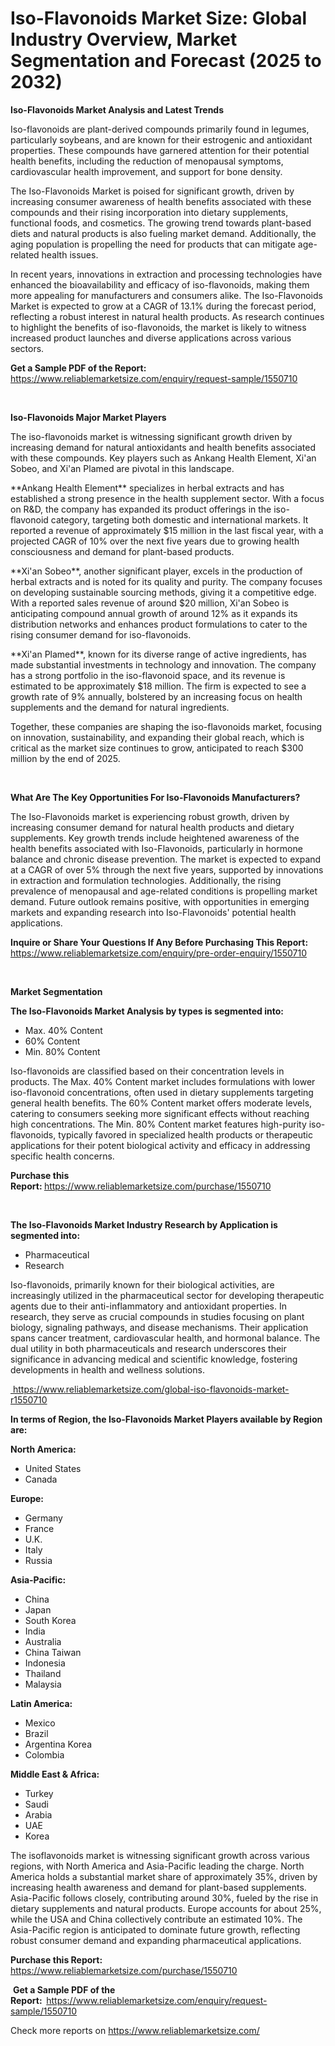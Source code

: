 <p><h1>Iso-Flavonoids Market Size: Global Industry Overview, Market Segmentation and Forecast (2025 to 2032)</h1></p><p><strong>Iso-Flavonoids Market Analysis and Latest Trends</strong></p>
<p><p>Iso-flavonoids are plant-derived compounds primarily found in legumes, particularly soybeans, and are known for their estrogenic and antioxidant properties. These compounds have garnered attention for their potential health benefits, including the reduction of menopausal symptoms, cardiovascular health improvement, and support for bone density.</p><p>The Iso-Flavonoids Market is poised for significant growth, driven by increasing consumer awareness of health benefits associated with these compounds and their rising incorporation into dietary supplements, functional foods, and cosmetics. The growing trend towards plant-based diets and natural products is also fueling market demand. Additionally, the aging population is propelling the need for products that can mitigate age-related health issues.</p><p>In recent years, innovations in extraction and processing technologies have enhanced the bioavailability and efficacy of iso-flavonoids, making them more appealing for manufacturers and consumers alike. The Iso-Flavonoids Market is expected to grow at a CAGR of 13.1% during the forecast period, reflecting a robust interest in natural health products. As research continues to highlight the benefits of iso-flavonoids, the market is likely to witness increased product launches and diverse applications across various sectors.</p></p>
<p><strong>Get a Sample PDF of the Report:&nbsp;</strong> <a href="https://www.reliablemarketsize.com/enquiry/request-sample/1550710?utm_campaign=1833&utm_medium=2&utm_source=Github&utm_content=ia&utm_term=01022025&utm_id=iso-flavonoids">https://www.reliablemarketsize.com/enquiry/request-sample/1550710</a></p>
<p>&nbsp;</p>
<p><strong>Iso-Flavonoids Major Market Players</strong></p>
<p><p>The iso-flavonoids market is witnessing significant growth driven by increasing demand for natural antioxidants and health benefits associated with these compounds. Key players such as Ankang Health Element, Xi'an Sobeo, and Xi'an Plamed are pivotal in this landscape.</p><p>**Ankang Health Element** specializes in herbal extracts and has established a strong presence in the health supplement sector. With a focus on R&D, the company has expanded its product offerings in the iso-flavonoid category, targeting both domestic and international markets. It reported a revenue of approximately $15 million in the last fiscal year, with a projected CAGR of 10% over the next five years due to growing health consciousness and demand for plant-based products.</p><p>**Xi'an Sobeo**, another significant player, excels in the production of herbal extracts and is noted for its quality and purity. The company focuses on developing sustainable sourcing methods, giving it a competitive edge. With a reported sales revenue of around $20 million, Xi'an Sobeo is anticipating compound annual growth of around 12% as it expands its distribution networks and enhances product formulations to cater to the rising consumer demand for iso-flavonoids.</p><p>**Xi'an Plamed**, known for its diverse range of active ingredients, has made substantial investments in technology and innovation. The company has a strong portfolio in the iso-flavonoid space, and its revenue is estimated to be approximately $18 million. The firm is expected to see a growth rate of 9% annually, bolstered by an increasing focus on health supplements and the demand for natural ingredients.</p><p>Together, these companies are shaping the iso-flavonoids market, focusing on innovation, sustainability, and expanding their global reach, which is critical as the market size continues to grow, anticipated to reach $300 million by the end of 2025.</p></p>
<p>&nbsp;</p>
<p><strong>What Are The Key Opportunities For Iso-Flavonoids Manufacturers?</strong></p>
<p><p>The Iso-Flavonoids market is experiencing robust growth, driven by increasing consumer demand for natural health products and dietary supplements. Key growth trends include heightened awareness of the health benefits associated with Iso-Flavonoids, particularly in hormone balance and chronic disease prevention. The market is expected to expand at a CAGR of over 5% through the next five years, supported by innovations in extraction and formulation technologies. Additionally, the rising prevalence of menopausal and age-related conditions is propelling market demand. Future outlook remains positive, with opportunities in emerging markets and expanding research into Iso-Flavonoids' potential health applications.</p></p>
<p><strong>Inquire or Share Your Questions If Any Before Purchasing This Report:</strong> <a href="https://www.reliablemarketsize.com/enquiry/pre-order-enquiry/1550710?utm_campaign=1833&utm_medium=2&utm_source=Github&utm_content=ia&utm_term=01022025&utm_id=iso-flavonoids">https://www.reliablemarketsize.com/enquiry/pre-order-enquiry/1550710</a></p>
<p>&nbsp;</p>
<p><strong>Market Segmentation</strong></p>
<p><strong>The Iso-Flavonoids Market Analysis by types is segmented into:</strong></p>
<p><ul><li>Max. 40% Content</li><li>60% Content</li><li>Min. 80% Content</li></ul></p>
<p><p>Iso-flavonoids are classified based on their concentration levels in products. The Max. 40% Content market includes formulations with lower iso-flavonoid concentrations, often used in dietary supplements targeting general health benefits. The 60% Content market offers moderate levels, catering to consumers seeking more significant effects without reaching high concentrations. The Min. 80% Content market features high-purity iso-flavonoids, typically favored in specialized health products or therapeutic applications for their potent biological activity and efficacy in addressing specific health concerns.</p></p>
<p><strong>Purchase this Report:&nbsp;</strong><a href="https://www.reliablemarketsize.com/purchase/1550710?utm_campaign=1833&utm_medium=2&utm_source=Github&utm_content=ia&utm_term=01022025&utm_id=iso-flavonoids">https://www.reliablemarketsize.com/purchase/1550710</a></p>
<p>&nbsp;</p>
<p><strong>The Iso-Flavonoids Market Industry Research by Application is segmented into:</strong></p>
<p><ul><li>Pharmaceutical</li><li>Research</li></ul></p>
<p><p>Iso-flavonoids, primarily known for their biological activities, are increasingly utilized in the pharmaceutical sector for developing therapeutic agents due to their anti-inflammatory and antioxidant properties. In research, they serve as crucial compounds in studies focusing on plant biology, signaling pathways, and disease mechanisms. Their application spans cancer treatment, cardiovascular health, and hormonal balance. The dual utility in both pharmaceuticals and research underscores their significance in advancing medical and scientific knowledge, fostering developments in health and wellness solutions.</p></p>
<p><a href="https://www.reliablemarketsize.com/global-iso-flavonoids-market-r1550710?utm_campaign=1833&utm_medium=2&utm_source=Github&utm_content=ia&utm_term=01022025&utm_id=iso-flavonoids">&nbsp;https://www.reliablemarketsize.com/global-iso-flavonoids-market-r1550710</a></p>
<p><strong>In terms of Region, the Iso-Flavonoids Market Players available by Region are:</strong></p>
<p>
    <p> <strong> North America: </strong>
        <ul>
            <li>United States</li>
            <li>Canada</li>
        </ul>
        </p> 
    <p> <strong> Europe: </strong>
        <ul>
            <li>Germany</li>
            <li>France</li>
            <li>U.K.</li>
            <li>Italy</li>
            <li>Russia</li>
        </ul>
        </p> 
    <p> <strong> Asia-Pacific: </strong>
        <ul>
            <li>China</li>
            <li>Japan</li>
            <li>South Korea</li>
            <li>India</li>
            <li>Australia</li>
            <li>China Taiwan</li>
            <li>Indonesia</li>
            <li>Thailand</li>
            <li>Malaysia</li>
        </ul>
        </p> 
    <p> <strong> Latin America: </strong>
        <ul>
            <li>Mexico</li>
            <li>Brazil</li>
            <li>Argentina Korea</li>
            <li>Colombia</li>
        </ul>
        </p> 
    <p> <strong> Middle East & Africa: </strong>
        <ul>
            <li>Turkey</li>
            <li>Saudi</li>
            <li>Arabia</li>
            <li>UAE</li>
            <li>Korea</li>
        </ul>
    </p>
    </p>
<p><p>The isoflavonoids market is witnessing significant growth across various regions, with North America and Asia-Pacific leading the charge. North America holds a substantial market share of approximately 35%, driven by increasing health awareness and demand for plant-based supplements. Asia-Pacific follows closely, contributing around 30%, fueled by the rise in dietary supplements and natural products. Europe accounts for about 25%, while the USA and China collectively contribute an estimated 10%. The Asia-Pacific region is anticipated to dominate future growth, reflecting robust consumer demand and expanding pharmaceutical applications.</p></p>
<p><strong>Purchase this Report: </strong><a href="https://www.reliablemarketsize.com/purchase/1550710?utm_campaign=1833&utm_medium=2&utm_source=Github&utm_content=ia&utm_term=01022025&utm_id=iso-flavonoids">https://www.reliablemarketsize.com/purchase/1550710</a></p>
<p>&nbsp;<strong>Get a Sample PDF of the Report:&nbsp;&nbsp;</strong><a href="https://www.reliablemarketsize.com/enquiry/request-sample/1550710?utm_campaign=1833&utm_medium=2&utm_source=Github&utm_content=ia&utm_term=01022025&utm_id=iso-flavonoids">https://www.reliablemarketsize.com/enquiry/request-sample/1550710</a></p>
<p><strong></strong></p>
<p>Check more reports on <a href="https://www.reliablemarketsize.com/?utm_campaign=1833&utm_medium=2&utm_source=Github&utm_content=ia&utm_term=01022025&utm_id=iso-flavonoids">https://www.reliablemarketsize.com/</a></p>